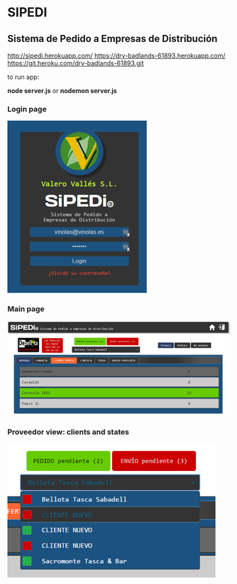 # SIPEDI

## Sistema de Pedido a Empresas de Distribución

http://sipedi.herokuapp.com/
https://dry-badlands-61893.herokuapp.com/
https://git.heroku.com/dry-badlands-61893.git

to run app:

**node server.js**
or
**nodemon server.js**



### Login page

![alt text](docs/img/login.png "Login page")

### Main page

![alt text](docs/img/main_view.png "Main page")

### Proveedor view: clients and states

![alt text](docs/img/clients_state_view.png "Proveedor view-1")
